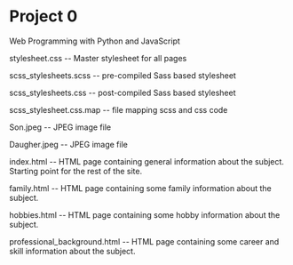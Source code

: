 # Project 0

Web Programming with Python and JavaScript

stylesheet.css -- Master stylesheet for all pages

scss_stylesheets.scss -- pre-compiled Sass based stylesheet

scss_stylesheets.css -- post-compiled Sass based stylesheet

scss_stylesheet.css.map -- file mapping scss and css code

Son.jpeg -- JPEG image file

Daugher.jpeg -- JPEG image file

index.html -- HTML page containing general information about the subject. Starting point for the rest of the site.

family.html -- HTML page containing some family information about the subject.

hobbies.html -- HTML page containing some hobby information about the subject.

professional_background.html -- HTML page containing some career and skill information about the subject.